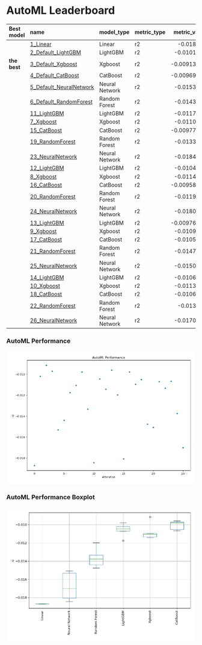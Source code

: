 # AutoML Leaderboard

| Best model   | name                                                         | model_type     | metric_type   |   metric_value |   train_time |   single_prediction_time |
|:-------------|:-------------------------------------------------------------|:---------------|:--------------|---------------:|-------------:|-------------------------:|
|              | [1_Linear](1_Linear/README.md)                               | Linear         | r2            |    -0.018704   |        17.3  |                   0.0698 |
|              | [2_Default_LightGBM](2_Default_LightGBM/README.md)           | LightGBM       | r2            |    -0.0101959  |        12.79 |                   0.0496 |
| **the best** | [3_Default_Xgboost](3_Default_Xgboost/README.md)             | Xgboost        | r2            |    -0.00913056 |        23.65 |                   0.0704 |
|              | [4_Default_CatBoost](4_Default_CatBoost/README.md)           | CatBoost       | r2            |    -0.00969956 |         5.4  |                   0.0681 |
|              | [5_Default_NeuralNetwork](5_Default_NeuralNetwork/README.md) | Neural Network | r2            |    -0.0153117  |         6.57 |                   0.066  |
|              | [6_Default_RandomForest](6_Default_RandomForest/README.md)   | Random Forest  | r2            |    -0.0143997  |        16.97 |                   0.1086 |
|              | [11_LightGBM](11_LightGBM/README.md)                         | LightGBM       | r2            |    -0.0117427  |        27.81 |                   0.051  |
|              | [7_Xgboost](7_Xgboost/README.md)                             | Xgboost        | r2            |    -0.0110645  |        43.99 |                   0.0694 |
|              | [15_CatBoost](15_CatBoost/README.md)                         | CatBoost       | r2            |    -0.00977661 |         6.44 |                   0.0516 |
|              | [19_RandomForest](19_RandomForest/README.md)                 | Random Forest  | r2            |    -0.0133217  |        13.89 |                   0.0991 |
|              | [23_NeuralNetwork](23_NeuralNetwork/README.md)               | Neural Network | r2            |    -0.0184414  |         6.34 |                   0.0663 |
|              | [12_LightGBM](12_LightGBM/README.md)                         | LightGBM       | r2            |    -0.0104369  |        13.36 |                   0.0483 |
|              | [8_Xgboost](8_Xgboost/README.md)                             | Xgboost        | r2            |    -0.0114213  |        25.02 |                   0.0687 |
|              | [16_CatBoost](16_CatBoost/README.md)                         | CatBoost       | r2            |    -0.00958406 |         6.71 |                   0.0507 |
|              | [20_RandomForest](20_RandomForest/README.md)                 | Random Forest  | r2            |    -0.0119761  |        16.09 |                   0.0922 |
|              | [24_NeuralNetwork](24_NeuralNetwork/README.md)               | Neural Network | r2            |    -0.0180773  |         7.65 |                   0.0667 |
|              | [13_LightGBM](13_LightGBM/README.md)                         | LightGBM       | r2            |    -0.00976559 |        17.59 |                   0.049  |
|              | [9_Xgboost](9_Xgboost/README.md)                             | Xgboost        | r2            |    -0.0109452  |        24.93 |                   0.0703 |
|              | [17_CatBoost](17_CatBoost/README.md)                         | CatBoost       | r2            |    -0.0105076  |        13.8  |                   0.0523 |
|              | [21_RandomForest](21_RandomForest/README.md)                 | Random Forest  | r2            |    -0.0147601  |        15.41 |                   0.0933 |
|              | [25_NeuralNetwork](25_NeuralNetwork/README.md)               | Neural Network | r2            |    -0.0150648  |         9.22 |                   0.0692 |
|              | [14_LightGBM](14_LightGBM/README.md)                         | LightGBM       | r2            |    -0.0106961  |        18.33 |                   0.0488 |
|              | [10_Xgboost](10_Xgboost/README.md)                           | Xgboost        | r2            |    -0.0113183  |        37.72 |                   0.0855 |
|              | [18_CatBoost](18_CatBoost/README.md)                         | CatBoost       | r2            |    -0.0106606  |        12.28 |                   0.091  |
|              | [22_RandomForest](22_RandomForest/README.md)                 | Random Forest  | r2            |    -0.013745   |        19.27 |                   0.0881 |
|              | [26_NeuralNetwork](26_NeuralNetwork/README.md)               | Neural Network | r2            |    -0.0170041  |         9.17 |                   0.0715 |

### AutoML Performance
![AutoML Performance](ldb_performance.png)

### AutoML Performance Boxplot
![AutoML Performance Boxplot](ldb_performance_boxplot.png)